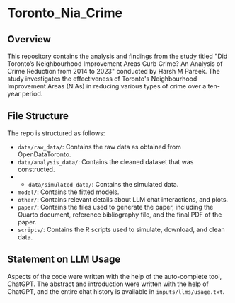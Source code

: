 # Toronto_Nia_Crime

## Overview
This repository contains the analysis and findings from the study titled "Did Toronto’s Neighbourhood Improvement Areas Curb Crime? An Analysis of Crime Reduction from 2014 to 2023" conducted by Harsh M Pareek. The study investigates the effectiveness of Toronto's Neighbourhood Improvement Areas (NIAs) in reducing various types of crime over a ten-year period.

## File Structure
The repo is structured as follows:

- `data/raw_data/`: Contains the raw data as obtained from OpenDataToronto.
- `data/analysis_data/`: Contains the cleaned dataset that was constructed.
- - `data/simulated_data/`: Contains the simulated data.
- `model/`: Contains the fitted models.
- `other/`: Contains relevant details about LLM chat interactions, and plots.
- `paper/`: Contains the files used to generate the paper, including the Quarto document, reference bibliography file, and the final PDF of the paper.
- `scripts/`: Contains the R scripts used to simulate, download, and clean data.

## Statement on LLM Usage
Aspects of the code were written with the help of the auto-complete tool, ChatGPT. The abstract and introduction were written with the help of ChatGPT, and the entire chat history is available in `inputs/llms/usage.txt`.
